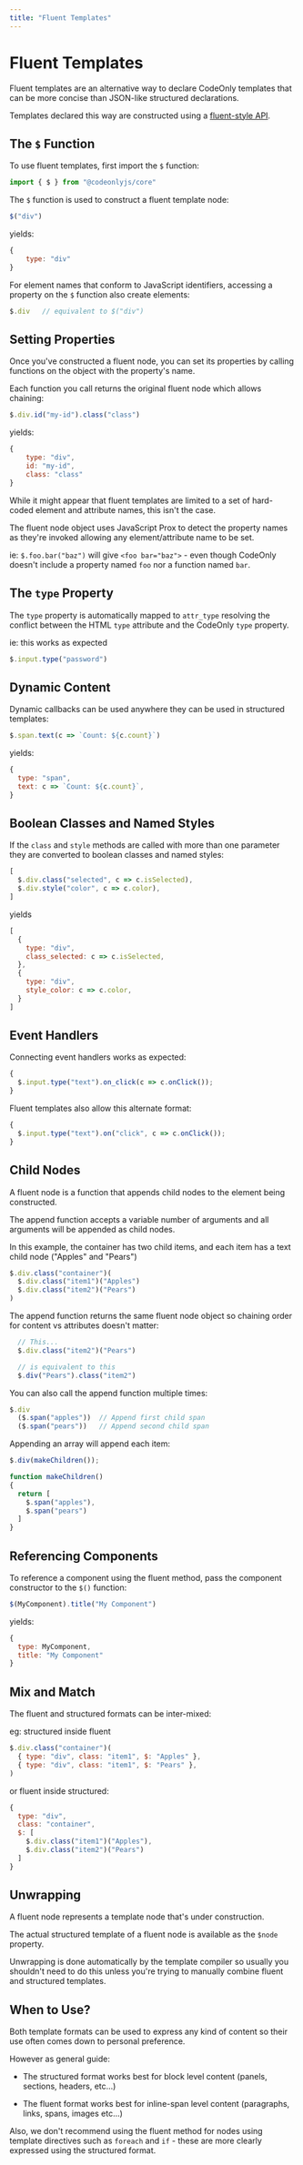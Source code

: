 ```yaml
---
title: "Fluent Templates"
---
```

# Fluent Templates

Fluent templates are an alternative way to declare CodeOnly templates
that can be more concise than JSON-like structured declarations.

Templates declared this way are constructed using a 
[fluent-style API](https://en.wikipedia.org/wiki/Fluent_interface).


## The `$` Function

To use fluent templates, first import the `$` function:

```js
import { $ } from "@codeonlyjs/core"
```

The `$` function is used to construct a fluent template node:

```js
$("div")
```

yields:

```js
{
    type: "div"
}
```

For element names that conform to JavaScript identifiers, accessing
a property on the `$` function also create elements:

```js
$.div   // equivalent to $("div")
```

## Setting Properties

Once you've constructed a fluent node, you can set its properties
by calling functions on the object with the property's name.

Each function you call returns the original fluent node which 
allows chaining:

```js
$.div.id("my-id").class("class")
```

yields:

```js
{
    type: "div",
    id: "my-id",
    class: "class"
}
```


<div class="tip">

While it might appear that fluent templates are limited to a set of hard-coded
element and attribute names, this isn't the case.

The fluent node object uses JavaScript Prox to detect the property names
as they're invoked allowing any element/attribute name to be set.

ie: `$.foo.bar("baz")` will give `<foo bar="baz">` - even though CodeOnly 
doesn't include a property named `foo` nor a function named `bar`.

</div>


## The `type` Property

The `type` property is automatically mapped to `attr_type` resolving
the conflict between the HTML `type` attribute and the CodeOnly `type` property.

ie: this works as expected

```js
$.input.type("password")
```



## Dynamic Content

Dynamic callbacks can be used anywhere they can be used in structured
templates:

```js
$.span.text(c => `Count: ${c.count}`)
```

yields:

```js
{
  type: "span",
  text: c => `Count: ${c.count}`,
}
```

## Boolean Classes and Named Styles

If the `class` and `style` methods are called with more than one 
parameter they are converted to boolean classes and named styles:

```js
[
  $.div.class("selected", c => c.isSelected),
  $.div.style("color", c => c.color),
]
```

yields

```js
[
  {
    type: "div",
    class_selected: c => c.isSelected,
  },
  {
    type: "div",
    style_color: c => c.color,
  }
]
```

## Event Handlers

Connecting event handlers works as expected:

```js
{
  $.input.type("text").on_click(c => c.onClick());
}
```

Fluent templates also allow this alternate format:

```js
{
  $.input.type("text").on("click", c => c.onClick());
}
```


## Child Nodes

A fluent node is a function that appends child nodes to the element
being constructed.

The append function accepts a variable number of arguments and all arguments
will be appended as child nodes.

In this example, the container has two child items, and each item
has a text child node ("Apples" and "Pears")

```js
$.div.class("container")(
  $.div.class("item1")("Apples")
  $.div.class("item2")("Pears")
)
```

The append function returns the same fluent node object so chaining
order for content vs attributes doesn't matter:

```js
  // This... 
  $.div.class("item2")("Pears")

  // is equivalent to this
  $.div("Pears").class("item2")
```

You can also call the append function multiple times:

```js
$.div  
  ($.span("apples"))  // Append first child span
  ($.span("pears"))   // Append second child span
```

Appending an array will append each item:

```js
$.div(makeChildren());

function makeChildren()
{
  return [
    $.span("apples"),
    $.span("pears")
  ]
}
```

## Referencing Components

To reference a component using the fluent method, pass the 
component constructor to the `$()` function:

```js
$(MyComponent).title("My Component")
```

yields:

```js
{
  type: MyComponent,
  title: "My Component"
}
```



## Mix and Match

The fluent and structured formats can be inter-mixed:

eg: structured inside fluent

```js
$.div.class("container")(
  { type: "div", class: "item1", $: "Apples" },
  { type: "div", class: "item1", $: "Pears" },
)
```

or fluent inside structured:

```js
{
  type: "div",
  class: "container",
  $: [
    $.div.class("item1")("Apples"),
    $.div.class("item2")("Pears")
  ]
}
```


## Unwrapping

A fluent node represents a template node that's under construction.

The actual structured template of a fluent node is available as the 
`$node` property.

Unwrapping is done automatically by the template compiler so usually
you shouldn't need to do this unless you're trying to manually combine
fluent and structured templates.


## When to Use?

Both template formats can be used to express any kind of content
so their use often comes down to personal preference.

However as general guide:

* The structured format works best for block level content (panels,
  sections, headers, etc...)

* The fluent format works best for inline-span level content (paragraphs,
  links, spans, images etc...)

Also, we don't recommend using the fluent method for nodes using
template directives such as `foreach` and `if` - these are more
clearly expressed using the structured format.

